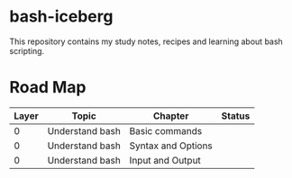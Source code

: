 # bash-iceberg
This repository contains my study notes, recipes and learning about bash scripting.


# Road Map

| Layer | Topic           | Chapter            | Status |
| ----- | --------------- | ------------------ | ------ |
| 0     | Understand bash | Basic commands     |        |
| 0     | Understand bash | Syntax and Options |        |
| 0     | Understand bash | Input and Output   |        |